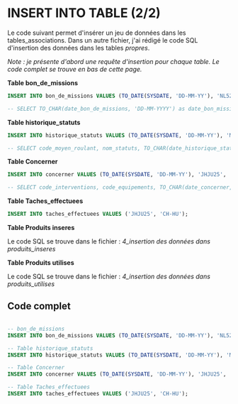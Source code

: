 # INSERT INTO TABLE (2/2)

Le code suivant permet d'insérer un jeu de données dans les tables_associations. Dans un autre fichier, j'ai rédigé le code SQL d'insertion des données dans les tables _propres_.

_Note : je présente d'abord une requête d'insertion pour chaque table. Le code complet se trouve en bas de cette page._

__Table bon_de_missions__
```sql
INSERT INTO bon_de_missions VALUES (TO_DATE(SYSDATE, 'DD-MM-YY'), 'NL521', 'JHJU25');

-- SELECT TO_CHAR(date_bon_de_missions, 'DD-MM-YYYY') as date_bon_missions, matricule_agent, code_interventions FROM bon_de_missions;
```
__Table historique_statuts__
```SQL
INSERT INTO historique_statuts VALUES (TO_DATE(SYSDATE, 'DD-MM-YY'), 'MP89CC', 'En service');

-- SELECT code_moyen_roulant, nom_statuts, TO_CHAR(date_historique_statuts, 'DD-MM-YYYY') as date_histo FROM historique_statuts;
```

__Table Concerner__
```sql
INSERT INTO concerner VALUES (TO_DATE(SYSDATE, 'DD-MM-YY'), 'JHJU25', 'BG452');

-- SELECT code_interventions, code_equipements, TO_CHAR(date_concerner, 'DD-MM-YYYY') as date_concerner FROM concerner;
```

__Table Taches_effectuees__
```sql
INSERT INTO taches_effectuees VALUES ('JHJU25', 'CH-HU');
```

__Table Produits inseres__

Le code SQL se trouve dans le fichier : _4_insertion des données dans produits_inseres_

__Table Produits utilises__

Le code SQL se trouve dans le fichier : _4_insertion des données dans produits_utilises_

## Code complet
```sql

-- bon_de_missions
INSERT INTO bon_de_missions VALUES (TO_DATE(SYSDATE, 'DD-MM-YY'), 'NL521', 'JHJU25');

-- Table historique_statuts
INSERT INTO historique_statuts VALUES (TO_DATE(SYSDATE, 'DD-MM-YY'), 'MP89CC', 'En service');

-- Table Concerner
INSERT INTO concerner VALUES (TO_DATE(SYSDATE, 'DD-MM-YY'), 'JHJU25', 'BG452');

-- Table Taches_effectuees
INSERT INTO taches_effectuees VALUES ('JHJU25', 'CH-HU');

```
